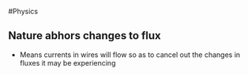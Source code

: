 #Physics 
## $\displaystyle \text{Nature abhors changes to flux}$
* Means currents in wires will flow so as to cancel out the changes in fluxes it may be experiencing